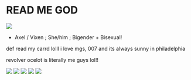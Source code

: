 # READ ME GOD

![](https://cdn.discordapp.com/attachments/843985654463332395/1199134238331654164/imageedit_3_8604169232.jpg?ex=65c16fc9&is=65aefac9&hm=765c0d39e45c3d45f240b0eba4bd7c3b0748cc4504e0e770591c7a5307bf4dec&)

- Axel / Vixen ; She/him ; Bigender + Bisexual!

def read my carrd lolll
i love mgs, 007 and its always sunny in philadelphia 

revolver ocelot is literally me guys lol!!

![](https://64.media.tumblr.com/f1bdf42aeadbc6bcea2e8a634d06ee13/74f46a2b1b430c09-c3/s100x200/3cf3fc808db8f637787700e3cc9532a92552fbd1.pnj) ![](https://64.media.tumblr.com/66148129afda7c853d13ec4f4f1ea72c/tumblr_prx1b13pVx1xzybrpo1_100.gifv) ![](https://64.media.tumblr.com/07de3937334b915464487d82f61d0a25/tumblr_inline_prx19eLy5N1w9zo5r_100.gifv) ![](https://images-wixmp-ed30a86b8c4ca887773594c2.wixmp.com/f/4053178e-f90c-4056-a597-4f63881ce741/d4lb4ha-9a7f4c7d-c04a-4868-bea8-f4bb029a5bc3.gif?token=eyJ0eXAiOiJKV1QiLCJhbGciOiJIUzI1NiJ9.eyJzdWIiOiJ1cm46YXBwOjdlMGQxODg5ODIyNjQzNzNhNWYwZDQxNWVhMGQyNmUwIiwiaXNzIjoidXJuOmFwcDo3ZTBkMTg4OTgyMjY0MzczYTVmMGQ0MTVlYTBkMjZlMCIsIm9iaiI6W1t7InBhdGgiOiJcL2ZcLzQwNTMxNzhlLWY5MGMtNDA1Ni1hNTk3LTRmNjM4ODFjZTc0MVwvZDRsYjRoYS05YTdmNGM3ZC1jMDRhLTQ4NjgtYmVhOC1mNGJiMDI5YTViYzMuZ2lmIn1dXSwiYXVkIjpbInVybjpzZXJ2aWNlOmZpbGUuZG93bmxvYWQiXX0.B3s6i3H8ShiwRCPKwSWzTxSzvbQb1PNKN4hf55chicY) ![](https://images-wixmp-ed30a86b8c4ca887773594c2.wixmp.com/f/2f49d35a-a065-4514-8da2-51a2b80ac7ab/d3jpkcm-70526f0e-d940-4289-8198-5cc5dc806555.gif?token=eyJ0eXAiOiJKV1QiLCJhbGciOiJIUzI1NiJ9.eyJzdWIiOiJ1cm46YXBwOjdlMGQxODg5ODIyNjQzNzNhNWYwZDQxNWVhMGQyNmUwIiwiaXNzIjoidXJuOmFwcDo3ZTBkMTg4OTgyMjY0MzczYTVmMGQ0MTVlYTBkMjZlMCIsIm9iaiI6W1t7InBhdGgiOiJcL2ZcLzJmNDlkMzVhLWEwNjUtNDUxNC04ZGEyLTUxYTJiODBhYzdhYlwvZDNqcGtjbS03MDUyNmYwZS1kOTQwLTQyODktODE5OC01Y2M1ZGM4MDY1NTUuZ2lmIn1dXSwiYXVkIjpbInVybjpzZXJ2aWNlOmZpbGUuZG93bmxvYWQiXX0.kFH8dnYFN6Ow7WwtXJmhGdu-Ow9eZTEPhJdpHAAzHm0) 
